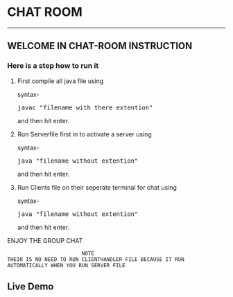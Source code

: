 # CHAT ROOM
_________________________________________________________________________________________________
## WELCOME IN CHAT-ROOM INSTRUCTION
  
### Here is a step how to run it
 
 1. First compile all java file using 
 	
 	syntax-
 		<pre>javac "filename with there extention"</pre>
 	and then hit enter.
 
 2. Run Serverfile first in to activate a server using 
 
 	syntax-
 		<pre>java "filename without extention"</pre>
 	and then hit enter.
 
 3. Run Clients file on their seperate terminal for chat using 
 	
 	syntax-
 		<pre>java "filename without extention"</pre>
 	and then hit enter.
 	
  
ENJOY THE GROUP CHAT
  
                            NOTE
    THEIR IS NO NEED TO RUN CLIENTHANDLER FILE BECAUSE IT RUN AUTOMATICALLY WHEN YOU RUN SERVER FILE

## Live Demo